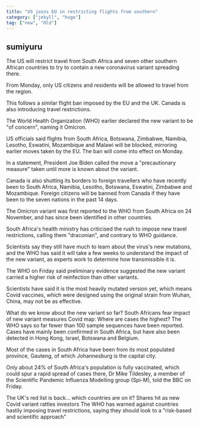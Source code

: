 ```yaml
---
title: "US joins EU in restricting flights from southern"
category: ["jekyll", "hugo"]
tag: ["new", "Old"]
---
```


## sumiyuru
The US will restrict travel from South Africa and seven other southern African countries to try to contain a new coronavirus variant spreading there.

From Monday, only US citizens and residents will be allowed to travel from the region.

This follows a similar flight ban imposed by the EU and the UK. Canada is also introducing travel restrictions.

The World Health Organization (WHO) earlier declared the new variant to be "of concern", naming it Omicron.

US officials said flights from South Africa, Botswana, Zimbabwe, Namibia, Lesotho, Eswatini, Mozambique and Malawi will be blocked, mirroring earlier moves taken by the EU. The ban will come into effect on Monday.

In a statement, President Joe Biden called the move a "precautionary measure" taken until more is known about the variant.

Canada is also shutting its borders to foreign travellers who have recently been to South Africa, Namibia, Lesotho, Botswana, Eswatini, Zimbabwe and Mozambique. Foreign citizens will be banned from Canada if they have been to the seven nations in the past 14 days.

The Omicron variant was first reported to the WHO from South Africa on 24 November, and has since been identified in other countries.

South Africa's health ministry has criticised the rush to impose new travel restrictions, calling them "draconian", and contrary to WHO guidance.

Scientists say they still have much to learn about the virus's new mutations, and the WHO has said it will take a few weeks to understand the impact of the new variant, as experts work to determine how transmissible it is.

The WHO on Friday said preliminary evidence suggested the new variant carried a higher risk of reinfection than other variants.

Scientists have said it is the most heavily mutated version yet, which means Covid vaccines, which were designed using the original strain from Wuhan, China, may not be as effective.

What do we know about the new variant so far?
South Africans fear impact of new variant measures
Covid map: Where are cases the highest?
The WHO says so far fewer than 100 sample sequences have been reported. Cases have mainly been confirmed in South Africa, but have also been detected in Hong Kong, Israel, Botswana and Belgium.

Most of the cases in South Africa have been from its most populated province, Gauteng, of which Johannesburg is the capital city.

Only about 24% of South Africa's population is fully vaccinated, which could spur a rapid spread of cases there, Dr Mike Tildesley, a member of the Scientific Pandemic Influenza Modelling group (Spi-M), told the BBC on Friday.

The UK's red list is back... which countries are on it?
Shares hit as new Covid variant rattles investors
The WHO has warned against countries hastily imposing travel restrictions, saying they should look to a "risk-based and scientific approach"